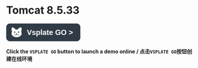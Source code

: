 # Tomcat 8.5.33

<a href="https://www.vsplate.com/?docker-compose=https://github.com/vsplate/dcenvs/tomcat/8.5.33"><img alt="VSPLATE GO" src="https://raw.githubusercontent.com/vsplate/images/master/vsgo_btn.png" width="200px"></a>

**Click the `VSPLATE GO` button to launch a demo online / 点击`VSPLATE GO`按钮创建在线环境**